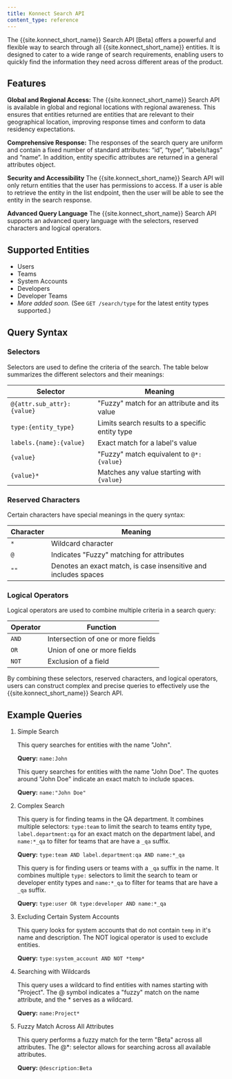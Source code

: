 ```yaml
---
title: Konnect Search API
content_type: reference
---
```


The {{site.konnect_short_name}} Search API [Beta] offers a powerful and flexible way to search through all {{site.konnect_short_name}} entities. It is designed to cater to a wide range of search requirements, enabling users to quickly find the information they need across different areas of the product.

## Features

**Global and Regional Access:** The {{site.konnect_short_name}} Search API is available in global and regional locations with regional awareness. This ensures that entities returned are entities that are relevant to their geographical location, improving response times and conform to data residency expectations.

**Comprehensive Response:** The responses of the search query are uniform and contain a fixed number of standard attributes: “id”, “type”, “labels/tags” and “name”. In addition, entity specific attributes are returned in a general attributes object.

**Security and Accessibility** The {{site.konnect_short_name}} Search API will only return entities that the user has permissions to access. If a user is able to retrieve the entity in the list endpoint, then the user will be able to see the entity in the search response.

**Advanced Query Language**
The {{site.konnect_short_name}} Search API supports an advanced query language with the selectors, reserved characters and logical operators.


## Supported Entities
- Users
- Teams
- System Accounts
- Developers
- Developer Teams
- _More added soon._ (See `GET /search/type` for the latest entity types supported.)

## Query Syntax

### Selectors

Selectors are used to define the criteria of the search. The table below summarizes the different selectors and their meanings:

| Selector                  | Meaning                                          |
|---------------------------|--------------------------------------------------|
| `@{attr.sub_attr}:{value}`| "Fuzzy" match for an attribute and its value     |
| `type:{entity_type}`      | Limits search results to a specific entity type  |
| `labels.{name}:{value}`   | Exact match for a label's value                  |
| `{value}`                 | "Fuzzy" match equivalent to `@*:{value}`         |
| `{value}*`                | Matches any value starting with `{value}`        |

### Reserved Characters

Certain characters have special meanings in the query syntax:

| Character | Meaning                                      |
|-----------|----------------------------------------------|
| `*`       | Wildcard character                           |
| `@`       | Indicates "Fuzzy" matching for attributes    |
| `""`      | Denotes an exact match, is case insensitive and includes spaces |

### Logical Operators

Logical operators are used to combine multiple criteria in a search query:

| Operator                          | Function                           |
|-----------------------------------|------------------------------------|
| `AND`                             | Intersection of one or more fields |
| `OR`                              | Union of one or more fields        |
| `NOT`                             | Exclusion of a field               |

By combining these selectors, reserved characters, and logical operators, users can construct complex and precise queries to effectively use the {{site.konnect_short_name}} Search API.

## Example Queries

1. Simple Search

    This query searches for entities with the name "John".
    
    **Query:** `name:John`

    This query searches for entities with the name "John Doe". The quotes around "John Doe" indicate an exact match to include spaces.
    
    **Query:** `name:"John Doe"`

1. Complex Search
    
    This query is for finding teams in the QA department. It combines multiple selectors: `type:team` to limit the search to teams entity type, `label.department:qa` for an exact match on the department label, and `name:*_qa` to filter for teams that are have a `_qa` suffix.
    
    **Query:** `type:team AND label.department:qa AND name:*_qa`

    This query is for finding users or teams with a `_qa` suffix in the name. It combines multiple `type:` selectors to limit the search to team or developer entity types and `name:*_qa` to filter for teams that are have a `_qa` suffix.
    
    **Query:** `type:user OR type:developer AND name:*_qa`

1. Excluding Certain System Accounts

    This query looks for system accounts that do not contain `temp` in it's name and description. The NOT logical operator is used to exclude entities.
    
    **Query:** `type:system_account AND NOT *temp*`

1. Searching with Wildcards

    This query uses a wildcard to find entities with names starting with "Project". The @ symbol indicates a "fuzzy" match on the name attribute, and the * serves as a wildcard.
    
    **Query:** `name:Project*`

1. Fuzzy Match Across All Attributes

    This query performs a fuzzy match for the term "Beta" across all attributes. The @*: selector allows for searching across all available attributes.
    
    **Query:** `@description:Beta`